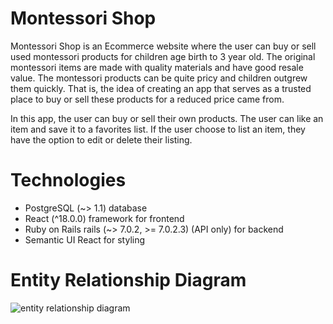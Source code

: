 # Montessori Shop

Montessori Shop is an Ecommerce website where the user can buy or sell used montessori products for children age birth to 3 year old. The original montessori items are made with quality materials and have good resale value. The montessori products can be quite pricy and children outgrew them quickly. That is, the idea of creating an app that serves as a trusted place to buy or sell these products for  a reduced price came from.

In this app, the user can buy or sell their own products. The user can like an item and save it to a favorites list. If the user choose to list an item, they have the option to edit or delete their listing.

# Technologies

- PostgreSQL  (~> 1.1) database
- React (^18.0.0) framework for frontend
- Ruby on Rails rails (~> 7.0.2, >= 7.0.2.3) (API only) for backend
- Semantic UI React for styling

# Entity Relationship Diagram

![entity relationship diagram](frontend-montessori-shop/images/image1.png?raw=true)


